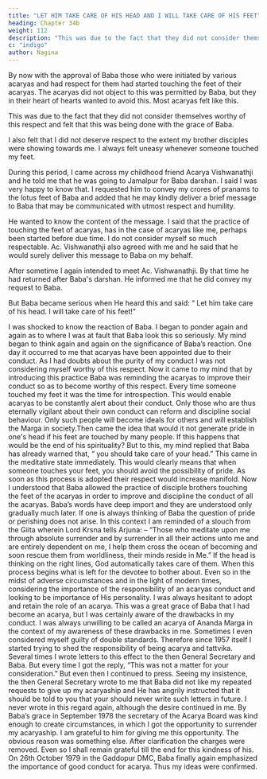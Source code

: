 ```yaml
---
title: "LET HIM TAKE CARE OF HIS HEAD AND I WILL TAKE CARE OF HIS FEET"
heading: Chapter 34b
weight: 112
description: "This was due to the fact that they did not consider themselves worthy of this respect"
c: "indigo"
author: Nagina
---
```




By now with the approval of Baba those who were initiated by various acaryas and had respect for them had started touching the feet of their acaryas. The acaryas did not object to this was permitted by Baba, but they in their heart of hearts wanted to
avoid this. Most acaryas felt like this.

This was due to the fact that they did not consider themselves worthy of this respect and felt that this was being done with the grace of Baba.

I also felt that I did not deserve respect to the extent my brother disciples were
showing towards me. I always felt uneasy whenever someone touched my feet.

During this period, I came across my childhood friend Acarya Vishwanathji and he told me that he was going to Jamalpur for Baba darshan. I said I was very happy to know that. I requested him to convey my crores of pranams to the lotus feet of Baba
and added that he may kindly deliver a brief message to Baba that may be
communicated with utmost respect and humility.

He wanted to know the content of the message. I said that the practice of touching the feet of acaryas, has in the case of
acaryas like me, perhaps been started before due time. I do not consider myself so
much respectable. Ac. Vishwanathji also agreed with me and he said that he would
surely deliver this message to Baba on my behalf.

After sometime I again intended to meet Ac. Vishwanathji. By that time he had returned after Baba's darshan. He informed me that he did convey my request to Baba. 

But Baba became serious when He heard this and said: “ Let him take care of his head. I will take care of his feet!”

I was shocked to know the reaction of Baba. I began to ponder again and again as to where I was at fault that Baba look this so seriously. My mind began to think again and again on the significance of Baba’s reaction.
One day it occurred to me that acaryas have been appointed due to their conduct. As I
had doubts about the purity of my conduct I was not considering myself worthy of this
respect.
Now it came to my mind that by introducing this practice Baba was reminding
the acaryas to improve their conduct so as to become worthy of this respect. Every
time someone touched my feet it was the time for introspection. This would enable
acaryas to be constantly alert about their conduct. Only those who are thus eternally
vigilant about their own conduct can reform and discipline social behaviour. Only such
people will become ideals for others and will establish the Marga in society.Then came the idea that would it not generate pride in one's head if his feet are
touched by many people. If this happens that would be the end of his spirituality? But to
this, my mind replied that Baba has already warned that, “ you should take care of your
head.” This came in the meditative state immediately. This would clearly means that
when someone touches your feet, you should avoid the possibility of pride. As soon as
this process is adopted their respect would increase manifold.
Now I understood that Baba allowed the practice of disciple brothers touching
the feet of the acaryas in order to improve and discipline the conduct of all the acaryas.
Baba’s words have deep import and they are understood only gradually much later. If
one is always thinking of Baba the question of pride or perishing does not arise. In this
context I am reminded of a slouch from the Giita wherein Lord Krsna tells Arjuna: –
“Those who meditate upon me through absolute surrender and by surrender in
all their actions unto me and are entirely dependent on me, I help them cross the ocean
of becoming and soon rescue them from worldliness, their minds reside in Me.”
If the head is thinking on the right lines, God automatically takes care of them.
When this process begins what is left for the devotee to bother about.
Even so in the midst of adverse circumstances and in the light of modern times,
considering the importance of the responsibility of an acaryas conduct and looking to
be importance of His personality. I was always hesitant to adopt and retain the role of
an acarya.
This was a great grace of Baba that I had become an acarya, but I was certainly
aware of the drawbacks in my conduct. I was always unwilling to be called an acarya of
Ananda Marga in the context of my awareness of these drawbacks in me. Sometimes I
even considered myself guilty of double standards.
Therefore since 1957 itself I started trying to shed the responsibility of being
acarya and tattvika. Several times I wrote letters to this effect to the then General
Secretary and Baba. But every time I got the reply, “This was not a matter for your
consideration.” But even then I continued to press.
Seeing my insistence, the then General Secretary wrote to me that Baba did not
like my repeated requests to give up my acaryaship and He has angrily instructed that
it should be told to you that your should never write such letters in future.
I never wrote in this regard again, although the desire continued in me. By
Baba’s grace in September 1978 the secretary of the Acarya Board was kind enough to
create circumstances, in which I got the opportunity to surrender my acaryaship. I am
grateful to him for giving me this opportunity. The obvious reason was something else.
After clarification the charges were removed. Even so I shall remain grateful till the end
for this kindness of his. On 26th October 1979 in the Gaddopur DMC, Baba finally again
emphasized the importance of good conduct for acarya. Thus my ideas were
confirmed.

